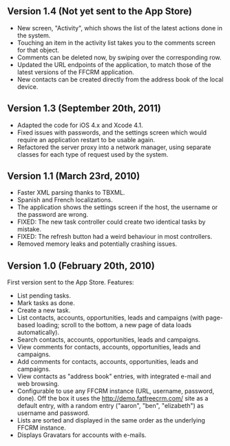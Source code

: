 Version 1.4 (Not yet sent to the App Store)
-------------------------------------------

- New screen, "Activity", which shows the list of the latest actions
  done in the system. 
- Touching an item in the activity list takes you to the comments screen
  for that object.
- Comments can be deleted now, by swiping over the corresponding row.
- Updated the URL endpoints of the application, to match those of the
  latest versions of the FFCRM application.
- New contacts can be created directly from the address book of the
  local device.

Version 1.3 (September 20th, 2011)
----------------------------------

- Adapted the code for iOS 4.x and Xcode 4.1.
- Fixed issues with passwords, and the settings screen which would
  require an application restart to be usable again.
- Refactored the server proxy into a network manager, using separate
  classes for each type of request used by the system.

Version 1.1 (March 23rd, 2010)
------------------------------

- Faster XML parsing thanks to TBXML.
- Spanish and French localizations.
- The application shows the settings screen if the host, the username or
  the password are wrong.
- FIXED: The new task controller could create two identical tasks by
  mistake.
- FIXED: The refresh button had a weird behaviour in most controllers.
- Removed memory leaks and potentially crashing issues.


Version 1.0 (February 20th, 2010)
---------------------------------

First version sent to the App Store. Features:

- List pending tasks.
- Mark tasks as done.
- Create a new task.
- List contacts, accounts, opportunities, leads and campaigns (with
  page-based loading; scroll to the bottom, a new page of data loads
  automatically).
- Search contacts, accounts, opportunities, leads and campaigns.
- View comments for contacts, accounts, opportunities, leads and
  campaigns.
- Add comments for contacts, accounts, opportunities, leads and
  campaigns.
- View contacts as "address book" entries, with integrated e-mail and
  web browsing.
- Configurable to use any FFCRM instance (URL, username, password,
  done). Off the box it uses the http://demo.fatfreecrm.com/ site as a
  default entry, with a random entry ("aaron", "ben", "elizabeth") as
  username and password.
- Lists are sorted and displayed in the same order as the underlying
  FFCRM instance.
- Displays Gravatars for accounts with e-mails.

